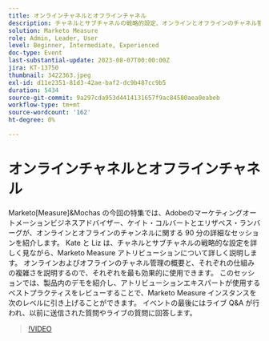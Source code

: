 ```yaml
---
title: オンラインチャネルとオフラインチャネル
description: チャネルとサブチャネルの戦略的設定、オンラインとオフラインのチャネル管理に関する手順の概要、その仕組み、製品内デモを紹介し、アトリビューションのエキスパートが使用するベストプラクティスをレビューします
solution: Marketo Measure
role: Admin, Leader, User
level: Beginner, Intermediate, Experienced
doc-type: Event
last-substantial-update: 2023-08-07T00:00:00Z
jira: KT-13750
thumbnail: 3422363.jpeg
exl-id: d11e2351-81d3-42ae-baf2-dc9b487cc9b5
duration: 5434
source-git-commit: 9a297cda953d4414131657f9ac84580aea0eabeb
workflow-type: tm+mt
source-wordcount: '162'
ht-degree: 0%

---
```


# オンラインチャネルとオフラインチャネル

Marketo[Measure]&amp;Mochas の今回の特集では、Adobeのマーケティングオートメーションビジネスアドバイザー、ケイト・コルバートとエリザベス・ランバーグが、オンラインとオフラインのチャンネルに関する 90 分の詳細なセッションを紹介します。 Kate と Liz は、チャネルとサブチャネルの戦略的な設定を詳しく見ながら、Marketo Measure アトリビューションについて詳しく説明します。 オンラインおよびオフラインのチャネル管理の概要と、それぞれの仕組みの複雑さを説明するので、それぞれを最も効果的に使用できます。 このセッションでは、製品内のデモを紹介し、アトリビューションエキスパートが使用するベストプラクティスをレビューすることで、Marketo Measure インスタンスを次のレベルに引き上げることができます。 イベントの最後にはライブ Q&amp;A が行われ、以前に送信された質問やライブの質問に回答します。

>[!VIDEO](https://video.tv.adobe.com/v/3422363/?learn=on)

